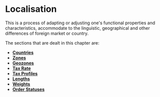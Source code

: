 # Localisation

This is a process of adapting or adjusting one's functional properties and characteristics, accommodate to the linguistic, geographical and other differences of foreign market or country.

The sections that are dealt in this chapter are:

* **[Countries](./assets/images/http://j2store.gitbooks.io/user-guide/content/countries.html)**
* **[Zones](./assets/images/http://j2store.gitbooks.io/user-guide/content/zones.html)**
* **[Geozones](./assets/images/http://j2store.gitbooks.io/user-guide/content/geozones.html)**
* **[Tax Rate](./assets/images/http://j2store.gitbooks.io/user-guide/content/tax_rate.html)**
* **[Tax Profiles](./assets/images/http://j2store.gitbooks.io/user-guide/content/tax_profiles.html)**
* **[Lengths](./assets/images/http://j2store.gitbooks.io/user-guide/content/lengths.html)**
* **[Weights](./assets/images/http://j2store.gitbooks.io/user-guide/content/weights.html)**
* **[Order Statuses](./assets/images/http://j2store.gitbooks.io/user-guide/content/order_statuses.html)**